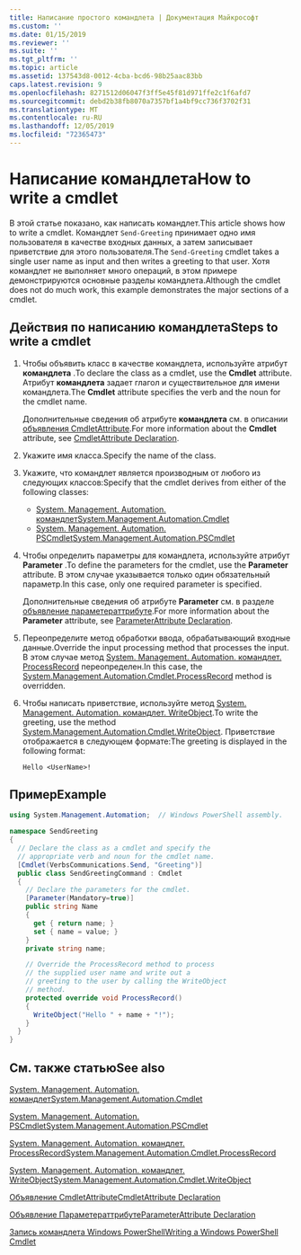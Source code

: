 ```yaml
---
title: Написание простого командлета | Документация Майкрософт
ms.custom: ''
ms.date: 01/15/2019
ms.reviewer: ''
ms.suite: ''
ms.tgt_pltfrm: ''
ms.topic: article
ms.assetid: 137543d8-0012-4cba-bcd6-98b25aac83bb
caps.latest.revision: 9
ms.openlocfilehash: 8271512d06047f3ff5e45f81d971ffe2c1f6afd7
ms.sourcegitcommit: debd2b38fb8070a7357bf1a4bf9cc736f3702f31
ms.translationtype: MT
ms.contentlocale: ru-RU
ms.lasthandoff: 12/05/2019
ms.locfileid: "72365473"
---
```

# <a name="how-to-write-a-cmdlet"></a><span data-ttu-id="69a42-102">Написание командлета</span><span class="sxs-lookup"><span data-stu-id="69a42-102">How to write a cmdlet</span></span>

<span data-ttu-id="69a42-103">В этой статье показано, как написать командлет.</span><span class="sxs-lookup"><span data-stu-id="69a42-103">This article shows how to write a cmdlet.</span></span> <span data-ttu-id="69a42-104">Командлет `Send-Greeting` принимает одно имя пользователя в качестве входных данных, а затем записывает приветствие для этого пользователя.</span><span class="sxs-lookup"><span data-stu-id="69a42-104">The `Send-Greeting` cmdlet takes a single user name as input and then writes a greeting to that user.</span></span> <span data-ttu-id="69a42-105">Хотя командлет не выполняет много операций, в этом примере демонстрируются основные разделы командлета.</span><span class="sxs-lookup"><span data-stu-id="69a42-105">Although the cmdlet does not do much work, this example demonstrates the major sections of a cmdlet.</span></span>

## <a name="steps-to-write-a-cmdlet"></a><span data-ttu-id="69a42-106">Действия по написанию командлета</span><span class="sxs-lookup"><span data-stu-id="69a42-106">Steps to write a cmdlet</span></span>

1. <span data-ttu-id="69a42-107">Чтобы объявить класс в качестве командлета, используйте атрибут **командлета** .</span><span class="sxs-lookup"><span data-stu-id="69a42-107">To declare the class as a cmdlet, use the **Cmdlet** attribute.</span></span> <span data-ttu-id="69a42-108">Атрибут **командлета** задает глагол и существительное для имени командлета.</span><span class="sxs-lookup"><span data-stu-id="69a42-108">The **Cmdlet** attribute specifies the verb and the noun for the cmdlet name.</span></span>

   <span data-ttu-id="69a42-109">Дополнительные сведения об атрибуте **командлета** см. в описании [объявления CmdletAttribute](cmdlet-attribute-declaration.md).</span><span class="sxs-lookup"><span data-stu-id="69a42-109">For more information about the **Cmdlet** attribute, see [CmdletAttribute Declaration](cmdlet-attribute-declaration.md).</span></span>

2. <span data-ttu-id="69a42-110">Укажите имя класса.</span><span class="sxs-lookup"><span data-stu-id="69a42-110">Specify the name of the class.</span></span>

3. <span data-ttu-id="69a42-111">Укажите, что командлет является производным от любого из следующих классов:</span><span class="sxs-lookup"><span data-stu-id="69a42-111">Specify that the cmdlet derives from either of the following classes:</span></span>

   * [<span data-ttu-id="69a42-112">System. Management. Automation. командлет</span><span class="sxs-lookup"><span data-stu-id="69a42-112">System.Management.Automation.Cmdlet</span></span>](/dotnet/api/System.Management.Automation.Cmdlet)
   * [<span data-ttu-id="69a42-113">System. Management. Automation. PSCmdlet</span><span class="sxs-lookup"><span data-stu-id="69a42-113">System.Management.Automation.PSCmdlet</span></span>](/dotnet/api/System.Management.Automation.PSCmdlet)

4. <span data-ttu-id="69a42-114">Чтобы определить параметры для командлета, используйте атрибут **Parameter** .</span><span class="sxs-lookup"><span data-stu-id="69a42-114">To define the parameters for the cmdlet, use the **Parameter** attribute.</span></span> <span data-ttu-id="69a42-115">В этом случае указывается только один обязательный параметр.</span><span class="sxs-lookup"><span data-stu-id="69a42-115">In this case, only one required parameter is specified.</span></span>

   <span data-ttu-id="69a42-116">Дополнительные сведения об атрибуте **Parameter** см. в разделе [объявление параметераттрибуте](parameter-attribute-declaration.md).</span><span class="sxs-lookup"><span data-stu-id="69a42-116">For more information about the **Parameter** attribute, see [ParameterAttribute Declaration](parameter-attribute-declaration.md).</span></span>

5. <span data-ttu-id="69a42-117">Переопределите метод обработки ввода, обрабатывающий входные данные.</span><span class="sxs-lookup"><span data-stu-id="69a42-117">Override the input processing method that processes the input.</span></span> <span data-ttu-id="69a42-118">В этом случае метод [System. Management. Automation. командлет. ProcessRecord](/dotnet/api/System.Management.Automation.Cmdlet.ProcessRecord) переопределен.</span><span class="sxs-lookup"><span data-stu-id="69a42-118">In this case, the [System.Management.Automation.Cmdlet.ProcessRecord](/dotnet/api/System.Management.Automation.Cmdlet.ProcessRecord) method is overridden.</span></span>

6. <span data-ttu-id="69a42-119">Чтобы написать приветствие, используйте метод [System. Management. Automation. командлет. WriteObject](/dotnet/api/System.Management.Automation.Cmdlet.WriteObject).</span><span class="sxs-lookup"><span data-stu-id="69a42-119">To write the greeting, use the method [System.Management.Automation.Cmdlet.WriteObject](/dotnet/api/System.Management.Automation.Cmdlet.WriteObject).</span></span>
   <span data-ttu-id="69a42-120">Приветствие отображается в следующем формате:</span><span class="sxs-lookup"><span data-stu-id="69a42-120">The greeting is displayed in the following format:</span></span>

   ```Output
   Hello <UserName>!
   ```

## <a name="example"></a><span data-ttu-id="69a42-121">Пример</span><span class="sxs-lookup"><span data-stu-id="69a42-121">Example</span></span>

```csharp
using System.Management.Automation;  // Windows PowerShell assembly.

namespace SendGreeting
{
  // Declare the class as a cmdlet and specify the
  // appropriate verb and noun for the cmdlet name.
  [Cmdlet(VerbsCommunications.Send, "Greeting")]
  public class SendGreetingCommand : Cmdlet
  {
    // Declare the parameters for the cmdlet.
    [Parameter(Mandatory=true)]
    public string Name
    {
      get { return name; }
      set { name = value; }
    }
    private string name;

    // Override the ProcessRecord method to process
    // the supplied user name and write out a
    // greeting to the user by calling the WriteObject
    // method.
    protected override void ProcessRecord()
    {
      WriteObject("Hello " + name + "!");
    }
  }
}
```

## <a name="see-also"></a><span data-ttu-id="69a42-122">См. также статью</span><span class="sxs-lookup"><span data-stu-id="69a42-122">See also</span></span>

[<span data-ttu-id="69a42-123">System. Management. Automation. командлет</span><span class="sxs-lookup"><span data-stu-id="69a42-123">System.Management.Automation.Cmdlet</span></span>](/dotnet/api/System.Management.Automation.Cmdlet)

[<span data-ttu-id="69a42-124">System. Management. Automation. PSCmdlet</span><span class="sxs-lookup"><span data-stu-id="69a42-124">System.Management.Automation.PSCmdlet</span></span>](/dotnet/api/System.Management.Automation.PSCmdlet)

[<span data-ttu-id="69a42-125">System. Management. Automation. командлет. ProcessRecord</span><span class="sxs-lookup"><span data-stu-id="69a42-125">System.Management.Automation.Cmdlet.ProcessRecord</span></span>](/dotnet/api/System.Management.Automation.Cmdlet.ProcessRecord)

[<span data-ttu-id="69a42-126">System. Management. Automation. командлет. WriteObject</span><span class="sxs-lookup"><span data-stu-id="69a42-126">System.Management.Automation.Cmdlet.WriteObject</span></span>](/dotnet/api/System.Management.Automation.Cmdlet.WriteObject)

[<span data-ttu-id="69a42-127">Объявление CmdletAttribute</span><span class="sxs-lookup"><span data-stu-id="69a42-127">CmdletAttribute Declaration</span></span>](cmdlet-attribute-declaration.md)

[<span data-ttu-id="69a42-128">Объявление Параметераттрибуте</span><span class="sxs-lookup"><span data-stu-id="69a42-128">ParameterAttribute Declaration</span></span>](parameter-attribute-declaration.md)

[<span data-ttu-id="69a42-129">Запись командлета Windows PowerShell</span><span class="sxs-lookup"><span data-stu-id="69a42-129">Writing a Windows PowerShell Cmdlet</span></span>](writing-a-windows-powershell-cmdlet.md)